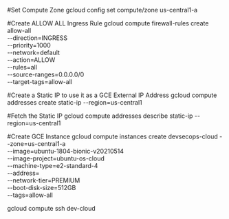 #Set Compute Zone
gcloud config set compute/zone us-central1-a

#Create ALLOW ALL Ingress Rule
gcloud compute firewall-rules create allow-all \
		--direction=INGRESS \
		--priority=1000 \
		--network=default \
		--action=ALLOW \
		--rules=all \
		--source-ranges=0.0.0.0/0 \
		--target-tags=allow-all

#Create a Static IP to use it as a GCE External IP Address
gcloud compute addresses create static-ip --region=us-central1

#Fetch the Static IP
gcloud compute addresses describe static-ip --region=us-central1

#Create GCE Instance
gcloud compute instances create devsecops-cloud --zone=us-central1-a \
    --image=ubuntu-1804-bionic-v20210514 \
    --image-project=ubuntu-os-cloud \
    --machine-type=e2-standard-4 \
    --address=<add-static-ip-from-previous-step> \
    --network-tier=PREMIUM \
    --boot-disk-size=512GB \
    --tags=allow-all

gcloud compute ssh dev-cloud
